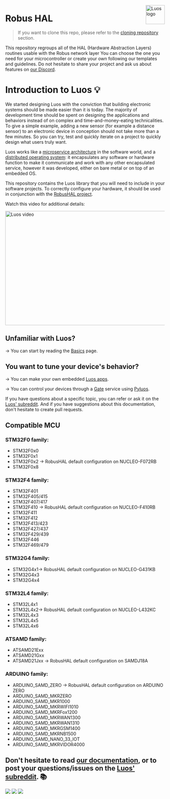 <a href="https://luos.io"><img src="https://uploads-ssl.webflow.com/601a78a2b5d030260a40b7ad/602f8d74abdf72db7f5e3ed9_Luos_Logo_animation_Black.gif" alt="Luos logo" title="Luos" align="right" height="60" /></a>

# Robus HAL
> If you want to clone this repo, please refer to the [cloning repository](#cloning-repository) section.

This repository regroups all of the HAL (Hardware Abstraction Layers) routines usable with the Robus network layer
You can choose the one you need for your microcontroller or create your own following our templates and guidelines.
Do not hesitate to share your project and ask us about features on [our Discord](http://bit.ly/JoinLuosDiscord).

# Introduction to Luos :bulb:

We started designing Luos with the conviction that building electronic systems should be made easier than it is today. The majority of development time should be spent on designing the applications and behaviors instead of on complex and time-and-money-eating technicalities. To give a simple example, adding a new sensor (for example a distance sensor) to an electronic device in conception should not take more than a few minutes. So you can try, test and quickly iterate on a project to quickly design what users truly want.

Luos works like a [microservice architecture](https://en.wikipedia.org/wiki/Microservices) in the software world, and a [distributed operating system](https://en.wikipedia.org/wiki/Distributed_operating_system): it encapsulates any software or hardware function to make it communicate and work with any other encapsulated service, however it was developed, either on bare metal or on top of an embedded OS.

This repository contains the Luos library that you will need to include in your software projects. To correctly configure your hardware, it should be used in conjunction with the [RobusHAL project](https://github.com/Luos-io/RobusHAL).

Watch this video for additional details:

<a href="https://www.youtube.com/watch?v=ujh0xNE3TZ8"><img border="0" alt="Luos video" src="https://uploads-ssl.webflow.com/601a78a2b5d030260a40b7ad/62220e861127837cb8844f56_What%20is%20Luos%20Engine%3F%20Video.png" width="640" height="360"></a>

## Unfamiliar with Luos?

→ You can start by reading the [Basics](https://docs.luos.io/docs/luos-technology/basics/) page.

## You want to tune your device's behavior?

→ You can make your own embedded [Luos apps](https://docs.luos.io/docs/api/list).

→ You can control your devices through a [Gate](https://docs.luos.io/docs/tools/gate) service using [Pyluos](https://docs.luos.io/docs/tools/pyluos).

If you have questions about a specific topic, you can refer or ask it on the [Luos' subreddit](https://www.reddit.com/r/Luos). And if you have suggestions about this documentation, don't hesitate to create pull requests.

## Compatible MCU

### STM32F0 family:
- STM32F0x0
- STM32F0x1
- STM32F0x2 -> RobusHAL default configuration on NUCLEO-F072RB
- STM32F0x8

### STM32F4 family:
- STM32F401
- STM32F405/415
- STM32F407/417
- STM32F410 -> RobusHAL default configuration on NUCLEO-F410RB
- STM32F411
- STM32F412
- STM32F413/423
- STM32F427/437
- STM32F429/439
- STM32F446
- STM32F469/479

### STM32G4 family:
- STM32G4x1->  RobusHAL default configuration on NUCLEO-G431KB
- STM32G4x3
- STM32G4x4

### STM32L4 family:
- STM32L4x1
- STM32L4x2-> RobusHAL default configuration on NUCLEO-L432KC
- STM32L4x3
- STM32L4x5
- STM32L4x6

### ATSAMD family:
- ATSAMD21Exx
- ATSAMD21Gxx
- ATSAMD21Jxx -> RobusHAL default configuration on SAMDJ18A

### ARDUINO family:
- ARDUINO_SAMD_ZERO -> RobusHAL default configuration on ARDUINO ZERO
- ARDUINO_SAMD_MKRZERO
- ARDUINO_SAMD_MKR1000
- ARDUINO_SAMD_MKRWIFI1010
- ARDUINO_SAMD_MKRFox1200
- ARDUINO_SAMD_MKRWAN1300
- ARDUINO_SAMD_MKRWAN1310
- ARDUINO_SAMD_MKRGSM1400
- ARDUINO_SAMD_MKRNB1500
- ARDUINO_SAMD_NANO_33_IOT
- ARDUINO_SAMD_MKRVIDOR4000


## Don't hesitate to read [our documentation](https://docs.luos.io), or to post your questions/issues on the [Luos' subreddit](https://www.reddit.com/r/Luos/). :books:


[![](https://img.shields.io/reddit/subreddit-subscribers/Luos?style=social)](https://www.reddit.com/r/Luos)
[![](https://img.shields.io/badge/Luos-Documentation-34A3B4)](https://docs.luos.io)
[![](https://img.shields.io/badge/LinkedIn-Follow%20us-0077B5?style=flat&logo=linkedin)](https://www.linkedin.com/company/luos)
